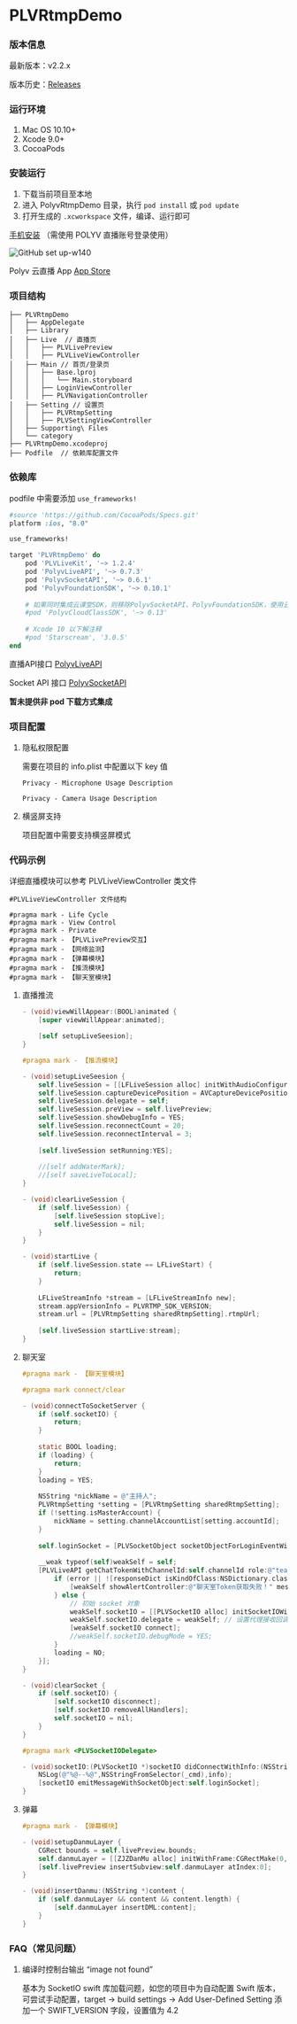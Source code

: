 # PLVRtmpDemo

### 版本信息

最新版本：v2.2.x

版本历史：[Releases](https://github.com/easefun/PLVLiveDemo/releases)



### 运行环境

1. Mac OS 10.10+
2. Xcode 9.0+
3. CocoaPods



### 安装运行

1. 下载当前项目至本地
2. 进入 PolyvRtmpDemo 目录，执行 `pod install` 或 `pod update`
3. 打开生成的 `.xcworkspace` 文件，编译、运行即可


[手机安装](https://www.pgyer.com/Tmmv) （需使用 POLYV 直播账号登录使用）

![GitHub set up-w140](https://static.pgyer.com/app/qrcode/Tmmv)

Polyv 云直播 App [App Store](https://apps.apple.com/cn/app/polyv-%E4%BA%91%E7%9B%B4%E6%92%AD/id1178906547)



### 项目结构

```
├── PLVRtmpDemo
│   ├── AppDelegate
│   ├── Library
│   ├── Live  // 直播页
│   │   ├── PLVLivePreview
│   │   ├── PLVLiveViewController
│   ├── Main // 首页/登录页
│   │   ├── Base.lproj
│   │   │   └── Main.storyboard
│   │   ├── LoginViewController
│   │   ├── PLVNavigationController
│   ├── Setting // 设置页
│   │   ├── PLVRtmpSetting
│   │   ├── PLVSettingViewController
│   ├── Supporting\ Files
│   └── category
├── PLVRtmpDemo.xcodeproj
├── Podfile  // 依赖库配置文件
```



### 依赖库

podfile 中需要添加 `use_frameworks!`

```ruby
#source 'https://github.com/CocoaPods/Specs.git'
platform :ios, "8.0"

use_frameworks!

target 'PLVRtmpDemo' do
    pod 'PLVLiveKit', '~> 1.2.4'
    pod 'PolyvLiveAPI', '~> 0.7.3'
    pod 'PolyvSocketAPI', '~> 0.6.1'
    pod 'PolyvFoundationSDK', '~> 0.10.1'
    
    # 如果同时集成云课堂SDK，则移除PolyvSocketAPI、PolyvFoundationSDK，使用云课堂SDK即可（最低0.13版本）
    #pod 'PolyvCloudClassSDK', '~> 0.13'
    
    # Xcode 10 以下解注释
    #pod 'Starscream', '3.0.5'
end
```

直播API接口 [PolyvLiveAPI](https://github.com/polyv/PolyvLiveAPI)

Socket API 接口 [PolyvSocketAPI](https://github.com/polyv/PolyvSocketAPI)

**暂未提供非 pod 下载方式集成**



### 项目配置

1. 隐私权限配置

   需要在项目的 info.plist 中配置以下 key 值

   `Privacy - Microphone Usage Description`

   `Privacy - Camera Usage Description`

2. 横竖屏支持

   项目配置中需要支持横竖屏模式



### 代码示例

详细直播模块可以参考 PLVLiveViewController 类文件

```
#PLVLiveViewController 文件结构

#pragma mark - Life Cycle
#pragma mark - View Control
#pragma mark - Private
#pragma mark - 【PLVLivePreview交互】
#pragma mark - 【网络监测】
#pragma mark - 【弹幕模块】
#pragma mark - 【推流模块】
#pragma mark - 【聊天室模块】
```


1. 直播推流

   ```objective-c
   - (void)viewWillAppear:(BOOL)animated {
       [super viewWillAppear:animated];
   
       [self setupLiveSeesion];
   }
   
   #pragma mark - 【推流模块】
   
   - (void)setupLiveSeesion {
       self.liveSession = [[LFLiveSession alloc] initWithAudioConfiguration:[PLVRtmpSetting sharedRtmpSetting].audioConfig videoConfiguration:[PLVRtmpSetting sharedRtmpSetting].videoConfig captureType:LFLiveCaptureDefaultMask];
       self.liveSession.captureDevicePosition = AVCaptureDevicePositionBack;   // 开启后置摄像头(默认前置)
       self.liveSession.delegate = self;
       self.liveSession.preView = self.livePreview;
       self.liveSession.showDebugInfo = YES;
       self.liveSession.reconnectCount = 20;
       self.liveSession.reconnectInterval = 3;
       
       [self.liveSession setRunning:YES];
       
       //[self addWaterMark];
       //[self saveLiveToLocal];
   }
   
   - (void)clearLiveSession {
       if (self.liveSession) {
           [self.liveSession stopLive];
           self.liveSession = nil;
       }
   }
   
   - (void)startLive {
       if (self.liveSession.state == LFLiveStart) {
           return;
       }
       
       LFLiveStreamInfo *stream = [LFLiveStreamInfo new];
       stream.appVersionInfo = PLVRTMP_SDK_VERSION;
       stream.url = [PLVRtmpSetting sharedRtmpSetting].rtmpUrl;
       
       [self.liveSession startLive:stream];
   }
   ```

2. 聊天室

   ```objective-c
   #pragma mark - 【聊天室模块】
   
   #pragma mark connect/clear
   
   - (void)connectToSocketServer {
       if (self.socketIO) {
           return;
       }
       
       static BOOL loading;
       if (loading) {
           return;
       }
       loading = YES;
       
       NSString *nickName = @"主持人";
       PLVRtmpSetting *setting = [PLVRtmpSetting sharedRtmpSetting];
       if (!setting.isMasterAccount) {
           nickName = setting.channelAccountList[setting.accountId];
       }
       
       self.loginSocket = [PLVSocketObject socketObjectForLoginEventWithRoomId:self.channelId nickName:nickName avatar:nil userType:PLVSocketObjectUserTypeTeacher];
       
       __weak typeof(self)weakSelf = self;
       [PLVLiveAPI getChatTokenWithChannelId:self.channelId role:@"teacher" userId:self.loginSocket.userId appld:setting.appId appSecret:setting.appSecret completion:^(NSDictionary *responseDict, NSError *error) {
           if (error || ![responseDict isKindOfClass:NSDictionary.class]) {
               [weakSelf showAlertController:@"聊天室Token获取失败！" message:error.localizedDescription];
           } else {
               // 初始 socket 对象
               weakSelf.socketIO = [[PLVSocketIO alloc] initSocketIOWithConnectToken:responseDict[@"token"] enableLog:NO];
               weakSelf.socketIO.delegate = weakSelf; // 设置代理接收回调消息
               [weakSelf.socketIO connect];
               //weakSelf.socketIO.debugMode = YES;
           }
           loading = NO;
       }];
   }
   
   - (void)clearSocket {
       if (self.socketIO) {
           [self.socketIO disconnect];
           [self.socketIO removeAllHandlers];
           self.socketIO = nil;
       }
   }
   
   #pragma mark <PLVSocketIODelegate>
   
   - (void)socketIO:(PLVSocketIO *)socketIO didConnectWithInfo:(NSString *)info {
       NSLog(@"%@--%@",NSStringFromSelector(_cmd),info);
       [socketIO emitMessageWithSocketObject:self.loginSocket];       // 登录聊天室
   }
   ```

3. 弹幕

   ```objective-c
   #pragma mark - 【弹幕模块】
   
   - (void)setupDanmuLayer {
       CGRect bounds = self.livePreview.bounds;
       self.danmuLayer = [[ZJZDanMu alloc] initWithFrame:CGRectMake(0, 20, bounds.size.width, bounds.size.height-20)];
       [self.livePreview insertSubview:self.danmuLayer atIndex:0];
   }
   
   - (void)insertDanmu:(NSString *)content {
       if (self.danmuLayer && content && content.length) {
           [self.danmuLayer insertDML:content];
       }
   }
   ```
   
   
   
### FAQ（常见问题）

1. 编译时控制台输出 “image not found”

   基本为 SocketIO swift 库加载问题，如您的项目中为自动配置 Swift 版本，可尝试手动配置，target -> build settings -> Add User-Defined Setting 添加一个 SWIFT_VERSION 字段，设置值为 4.2
